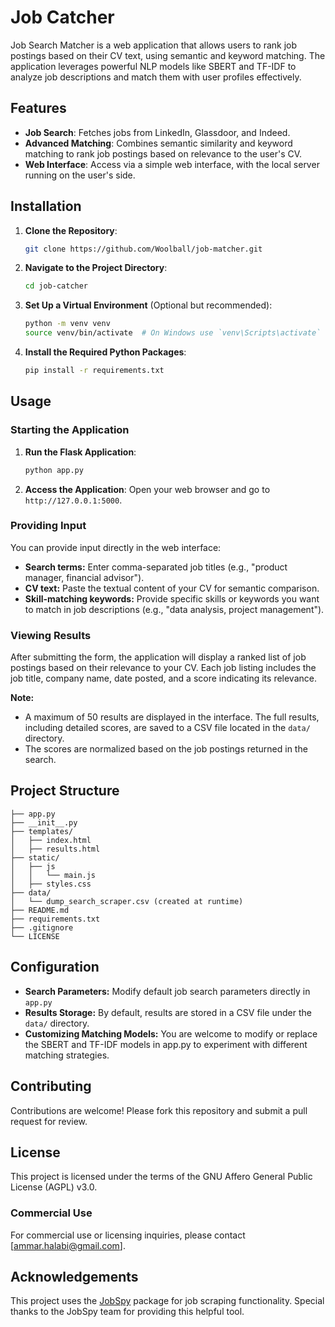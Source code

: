 # Job Catcher

Job Search Matcher is a web application that allows users to rank job postings based on their CV text, using semantic and keyword matching. The application leverages powerful NLP models like SBERT and TF-IDF to analyze job descriptions and match them with user profiles effectively.

## Features
- **Job Search**: Fetches jobs from LinkedIn, Glassdoor, and Indeed.
- **Advanced Matching**: Combines semantic similarity and keyword matching to rank job postings based on relevance to the user's CV.
- **Web Interface**: Access via a simple web interface, with the local server running on the user's side.

## Installation

1. **Clone the Repository**:
    ```bash
    git clone https://github.com/Woolball/job-matcher.git
    ```

2. **Navigate to the Project Directory**:
    ```bash
    cd job-catcher
    ```

3. **Set Up a Virtual Environment** (Optional but recommended):
    ```bash
    python -m venv venv
    source venv/bin/activate  # On Windows use `venv\Scripts\activate`
    ```

4. **Install the Required Python Packages**:
    ```bash
    pip install -r requirements.txt
    ```

## Usage

### Starting the Application

1. **Run the Flask Application**:
    ```bash
    python app.py
    ```

2. **Access the Application**:
   Open your web browser and go to `http://127.0.0.1:5000`.

### Providing Input

You can provide input directly in the web interface:
- **Search terms:** Enter comma-separated job titles (e.g., "product manager, financial advisor").
- **CV text:** Paste the textual content of your CV for semantic comparison.
- **Skill-matching keywords:** Provide specific skills or keywords you want to match in job descriptions (e.g., "data analysis, project management").

### Viewing Results

After submitting the form, the application will display a ranked list of job postings based on their relevance to your CV. Each job listing includes the job title, company name, date posted, and a score indicating its relevance.

**Note:**
- A maximum of 50 results are displayed in the interface. The full results, including detailed scores, are saved to a CSV file located in the `data/` directory.
- The scores are normalized based on the job postings returned in the search.

## Project Structure
```
├── app.py
├── __init__.py
├── templates/
│   ├── index.html
│   ├── results.html
├── static/
│   ├── js
│   │   └── main.js 
│   ├── styles.css
├── data/
│   └── dump_search_scraper.csv (created at runtime)
├── README.md
├── requirements.txt
├── .gitignore
└── LICENSE
```
## Configuration

- **Search Parameters:** Modify default job search parameters directly in `app.py`
- **Results Storage:** By default, results are stored in a CSV file under the `data/` directory.
- **Customizing Matching Models:** You are welcome to modify or replace the SBERT and TF-IDF models in app.py to experiment with different matching strategies.

## Contributing

Contributions are welcome! Please fork this repository and submit a pull request for review.

## License

This project is licensed under the terms of the GNU Affero General Public License (AGPL) v3.0.

### Commercial Use

For commercial use or licensing inquiries, please contact [ammar.halabi@gmail.com].

## Acknowledgements

This project uses the [JobSpy](https://github.com/Bunsly/JobSpy) package for job scraping functionality. Special thanks to the JobSpy team for providing this helpful tool.